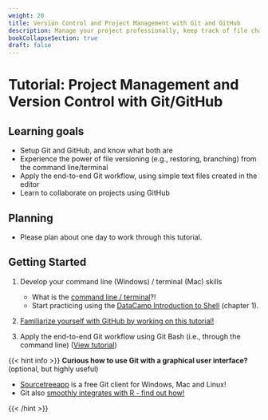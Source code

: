 ```yaml
---
weight: 20
title: Version Control and Project Management with Git and GitHub
description: Manage your project professionally, keep track of file changes and apply the end-to-end Git workflow.
bookCollapseSection: true
draft: false
---
```


# Tutorial: Project Management and Version Control with Git/GitHub

## Learning goals

* Setup Git and GitHub, and know what both are
* Experience the power of file versioning (e.g., restoring, branching) from the command line/terminal
* Apply the end-to-end Git workflow, using simple text files created in the editor
* Learn to collaborate on projects using GitHub

## Planning

* Please plan about one day to work through this tutorial.

## Getting Started

1. Develop your command line (Windows) / terminal (Mac) skills
    - What is the [command line / terminal](https://generalassembly.github.io/prework/cl)?!
    - Start practicing using the [DataCamp Introduction to Shell](https://learn.datacamp.com/courses/introduction-to-shell) (chapter 1).

2. [Familiarize yourself with GitHub by working on this tutorial!](https://lab.github.com/githubtraining/introduction-to-github)

3. Apply the end-to-end Git workflow using Git Bash (i.e., through the command line) ([View tutorial](version-control.html))


{{< hint info >}}
__Curious how to use Git with a graphical user interface?__
(optional, but highly useful)

- [Sourcetreeapp](https://www.sourcetreeapp.com) is a free Git client for Windows, Mac and Linux!
- Git also [smoothly integrates with R - find out how!](https://swcarpentry.github.io/git-novice/14-supplemental-rstudio/)

{{< /hint >}}
